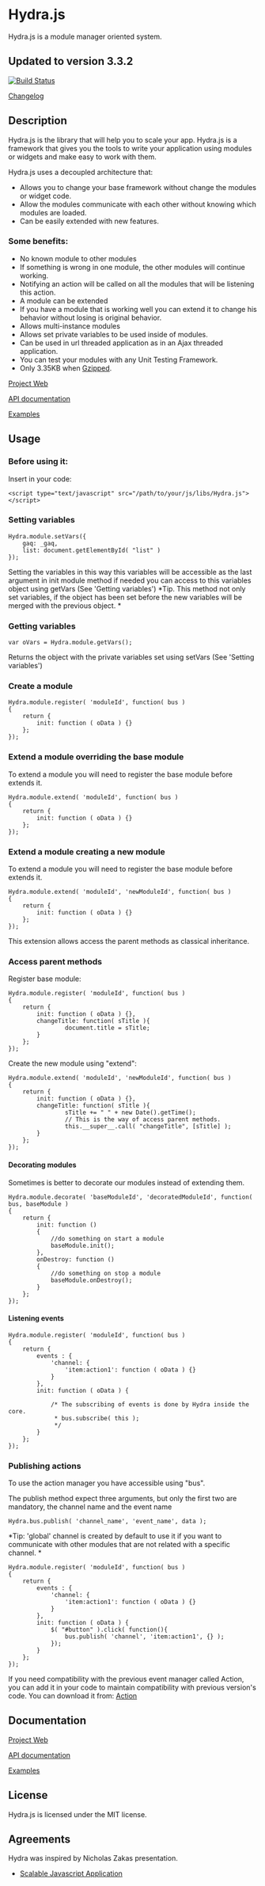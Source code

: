 # Hydra.js
Hydra.js is a module manager oriented system.

## Updated to version 3.3.2

[![Build Status](https://travis-ci.org/tcorral/Hydra.js.png)](https://travis-ci.org/tcorral/Hydra.js)

[Changelog](https://raw.github.com/tcorral/Hydra.js/master/changelog.txt)

## Description

Hydra.js is the library that will help you to scale your app.
Hydra.js is a framework that gives you the tools to write your application using modules or widgets and make easy to work with them.

Hydra.js uses a decoupled architecture that:

* Allows you to change your base framework without change the modules or widget code.
* Allow the modules communicate with each other without knowing which modules are loaded.
* Can be easily extended with new features.

### Some benefits:

* No known module to other modules
 * If something is wrong in one module, the other modules will continue working.
* Notifying an action will be called on all the modules that will be listening this action.
* A module can be extended
 * If you have a module that is working well you can extend it to change his behavior without losing is original behavior.
* Allows multi-instance modules
* Allows set private variables to be used inside of modules.
* Can be used in url threaded application as in an Ajax threaded application.
* You can test your modules with any Unit Testing Framework.
* Only 3.35KB when [Gzipped](https://github.com/tcorral/Hydra.js/raw/master/versions/hydra.min.js.gz).

[Project Web](http://tcorral.github.io/Hydra.js)

[API documentation](http://tcorral.github.io/Hydra.js/apis/Hydra.js_API_v3.3.2/index.html)

[Examples](http://tcorral.github.io/Hydra.js/#examples)

## Usage

### Before using it:
Insert in your code:

	<script type="text/javascript" src="/path/to/your/js/libs/Hydra.js"></script>

### Setting variables
	Hydra.module.setVars({
		gaq: _gaq,
		list: document.getElementById( "list" )
	});
Setting the variables in this way this variables will be accessible as the last argument in init module method if needed you can access
to this variables object using getVars (See 'Getting variables')
*Tip. This method not only set variables, if the object has been set before the new variables will be merged with the previous object. *

### Getting variables
	var oVars = Hydra.module.getVars();
Returns the object with the private variables set using setVars (See 'Setting variables')

### Create a module
	Hydra.module.register( 'moduleId', function( bus )
	{
		return {
			init: function ( oData ) {}
		};
	});

### Extend a module overriding the base module
To extend a module you will need to register the base module before extends it.

	Hydra.module.extend( 'moduleId', function( bus )
	{
		return {
			init: function ( oData ) {}
		};
	});

### Extend a module creating a new module
To extend a module you will need to register the base module before extends it.

	Hydra.module.extend( 'moduleId', 'newModuleId', function( bus )
	{
		return {
			init: function ( oData ) {}
		};
	});

This extension allows access the parent methods as classical inheritance.

### Access parent methods

Register base module:

	Hydra.module.register( 'moduleId', function( bus )
	{
		return {
			init: function ( oData ) {},
			changeTitle: function( sTitle ){
					document.title = sTitle;
			}
		};
	});

Create the new module using "extend":

	Hydra.module.extend( 'moduleId', 'newModuleId', function( bus )
	{
		return {
			init: function ( oData ) {},
			changeTitle: function( sTitle ){
					sTitle += " " + new Date().getTime();
					// This is the way of access parent methods.
					this.__super__.call( "changeTitle", [sTitle] );
			}
		};
	});

#### Decorating modules
Sometimes is better to decorate our modules instead of extending them.

    Hydra.module.decorate( 'baseModuleId', 'decoratedModuleId', function( bus, baseModule )
    {
        return {
            init: function ()
            {
                //do something on start a module
                baseModule.init();
            },
            onDestroy: function ()
            {
                //do something on stop a module
                baseModule.onDestroy();
            }
        };
    });

#### Listening events
	Hydra.module.register( 'moduleId', function( bus )
	{
		return {
			events : {
                'channel: {
                    'item:action1': function ( oData ) {}
                }
            },
			init: function ( oData ) {

				/* The subscribing of events is done by Hydra inside the core.
				 * bus.subscribe( this );
				 */
			}
		};
	});

### Publishing actions
To use the action manager you have accessible using "bus".

The publish method expect three arguments, but only the first two are mandatory, the channel name and the event name

	Hydra.bus.publish( 'channel_name', 'event_name', data );

*Tip: 'global' channel is created by default to use it if you want to communicate with other modules that are not related with a specific channel. *

	Hydra.module.register( 'moduleId', function( bus )
	{
		return {
			events : {
			    'channel: {
			        'item:action1': function ( oData ) {}
			    }
			},
			init: function ( oData ) {
                $( "#button" ).click( function(){
                    bus.publish( 'channel', 'item:action1', {} );
                });
			}
		};
	});

If you need compatibility with the previous event manager called Action, you can add it in your code to maintain compatibility with previous version's code. You can download it from: [Action](https://github.com/tcorral/Hydra_Extensions/tree/master/Sandbox) 


## Documentation

[Project Web](http://tcorral.github.io/Hydra.js)

[API documentation](http://tcorral.github.io/Hydra.js/apis/Hydra.js_API_v3.3.2/index.html)

[Examples](http://tcorral.github.io/Hydra.js/#examples)

## License

Hydra.js is licensed under the MIT license.

## Agreements

Hydra was inspired by Nicholas Zakas presentation.

* [Scalable Javascript Application](http://www.slideshare.net/nzakas/scalable-javascript-application-architecture)
